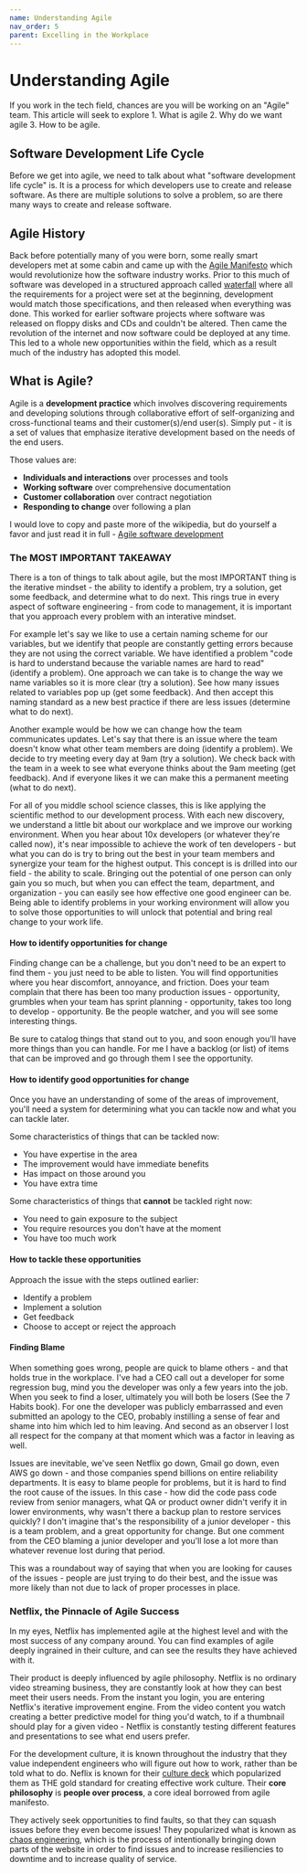 ```yaml
---
name: Understanding Agile
nav_order: 5
parent: Excelling in the Workplace
---
```


# Understanding Agile

If you work in the tech field, chances are you will be working on an "Agile" team. This article will seek to explore 1. What is agile 2. Why do we want agile 3. How to be agile.

## Software Development Life Cycle

Before we get into agile, we need to talk about what "software development life cycle" is. It is a process for which developers use to create and release software. As there are multiple solutions to solve a problem, so are there many ways to create and release software.

## Agile History

Back before potentially many of you were born, some really smart developers met at some cabin and came up with the [Agile Manifesto](https://agilemanifesto.org/) which would revolutionize how the software industry works. Prior to this much of software was developed in a structured approach called [waterfall](https://en.wikipedia.org/wiki/Waterfall_model) where all the requirements for a project were set at the beginning, development would match those specifications, and then released when everything was done. This worked for earlier software projects where software was released on floppy disks and CDs and couldn't be altered. Then came the revolution of the internet and now software could be deployed at any time. This led to a whole new opportunities within the field, which as a result much of the industry has adopted this model.

## What is Agile?

Agile is a __development practice__ which involves discovering requirements and developing solutions through collaborative effort of self-organizing and cross-functional teams and their customer(s)/end user(s). Simply put - it is a set of values that emphasize iterative development based on the needs of the end users.

Those values are:
* **Individuals and interactions** over processes and tools
* **Working software** over comprehensive documentation
* **Customer collaboration** over contract negotiation
* **Responding to change** over following a plan

I would love to copy and paste more of the wikipedia, but do yourself a favor and just read it in full - [Agile software development](https://en.wikipedia.org/wiki/Agile_software_development)

### The MOST IMPORTANT TAKEAWAY

There is a ton of things to talk about agile, but the most IMPORTANT thing is the iterative mindset - the ability to identify a problem, try a solution, get some feedback, and determine what to do next. This rings true in every aspect of software engineering - from code to management, it is important that you approach every problem with an interative mindset.

For example let's say we like to use a certain naming scheme for our variables, but we identify that people are constantly getting errors because they are not using the correct variable. We have identified a problem "code is hard to understand because the variable names are hard to read" (identify a problem). One approach we can take is to change the way we name variables so it is more clear (try a solution). See how many issues related to variables pop up (get some feedback). And then accept this naming standard as a new best practice if there are less issues (determine what to do next).

Another example would be how we can change how the team communicates updates. Let's say that there is an issue where the team doesn't know what other team members are doing (identify a problem). We decide to try meeting every day at 9am (try a solution). We check back with the team in a week to see what everyone thinks about the 9am meeting (get feedback). And if everyone likes it we can make this a permanent meeting (what to do next).

For all of you middle school science classes, this is like applying the scientific method to our development process. With each new discovery, we understand a little bit about our workplace and we improve our working environment. When you hear about 10x developers (or whatever they're called now), it's near impossible to achieve the work of ten developers - but what you can do is try to bring out the best in your team members and synergize your team for the highest output. This concept is is drilled into our field - the ability to scale. Bringing out the potential of one person can only gain you so much, but when you can effect the team, department, and organization - you can easily see how effective one good engineer can be. Being able to identify problems in your working environment will allow you to solve those opportunities to will unlock that potential and bring real change to your work life.

#### How to identify opportunities for change

Finding change can be a challenge, but you don't need to be an expert to find them - you just need to be able to listen. You will find opportunities where you hear discomfort, annoyance, and friction. Does your team complain that there has been too many production issues - opportunity, grumbles when your team has sprint planning - opportunity, takes too long to develop - opportunity. Be the people watcher, and you will see some interesting things.

Be sure to catalog things that stand out to you, and soon enough you'll have more things than you can handle. For me I have a backlog (or list) of items that can be improved and go through them I see the opportunity.

#### How to identify good opportunities for change

Once you have an understanding of some of the areas of improvement, you'll need a system for determining what you can tackle now and what you can tackle later.

Some characteristics of things that can be tackled now:
* You have expertise in the area
* The improvement would have immediate benefits
* Has impact on those around you
* You have extra time

Some characteristics of things that **cannot** be tackled right now:
* You need to gain exposure to the subject
* You require resources you don't have at the moment
* You have too much work

#### How to tackle these opportunities

Approach the issue with the steps outlined earlier:
* Identify a problem
* Implement a solution
* Get feedback
* Choose to accept or reject the approach

#### Finding Blame

When something goes wrong, people are quick to blame others - and that holds true in the workplace. I've had a CEO call out a developer for some regression bug, mind you the developer was only a few years into the job. When you seek to find a loser, ultimately you will both be losers (See the 7 Habits book). For one the developer was publicly embarrassed and even submitted an apology to the CEO, probably instilling a sense of fear and shame into him which led to him leaving. And second as an observer I lost all respect for the company at that moment which was a factor in leaving as well.

Issues are inevitable, we've seen Netflix go down, Gmail go down, even AWS go down - and those companies spend billions on entire reliability departments. It is easy to blame people for problems, but it is hard to find the root cause of the issues. In this case - how did the code pass code review from senior managers, what QA or product owner didn't verify it in lower environments, why wasn't there a backup plan to restore services quickly? I don't imagine that's the responsibility of a junior developer - this is a team problem, and a great opportunity for change. But one comment from the CEO blaming a junior developer and you'll lose a lot more than whatever revenue lost during that period.

This was a roundabout way of saying that when you are looking for causes of the issues - people are just trying to do their best, and the issue was more likely than not due to lack of proper processes in place.

### Netflix, the Pinnacle of Agile Success

In my eyes, Netflix has implemented agile at the highest level and with the most success of any company around. You can find examples of agile deeply ingrained in their culture, and can see the results they have achieved with it.

Their product is deeply influenced by agile philosophy. Netflix is no ordinary video streaming business, they are constantly look at how they can best meet their users needs. From the instant you login, you are entering Netflix's iterative improvement engine. From the video content you watch creating a better predictive model for thing you'd watch, to if a thumbnail should play for a given video - Netflix is constantly testing different features and presentations to see what end users prefer.

For the development culture, it is known throughout the industry that they value independent engineers who will figure out how to work, rather than be told what to do. Neflix is known for their [culture deck](https://www.slideshare.net/reed2001/culture-1798664) which popularized them as THE gold standard for creating effective work culture. Their __core philosophy__ is **people over process**, a core ideal borrowed from agile manifesto.

They actively seek opportunities to find faults, so that they can squash issues before they even become issues! They popularized what is known as [chaos engineering](https://en.wikipedia.org/wiki/Chaos_engineering), which is the process of intentionally bringing down parts of the website in order to find issues and to increase resiliencies to downtime and to increase quality of service.
